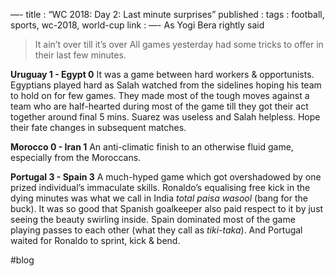 —-
title : “WC 2018: Day 2: Last minute surprises”
published : 
tags : football, sports, wc-2018, world-cup
link : 
—-
As Yogi Bera rightly said
> It ain’t over till it’s over
All games yesterday had some tricks to offer in their last few minutes. 

**Uruguay 1 - Egypt 0**
It was a game between hard workers & opportunists. Egyptians played hard as Salah watched from the sidelines hoping his team to hold on for few games. They made most of the tough moves against a team who are half-hearted during most of the game till they got their act together around final 5 mins. Suarez was useless and Salah helpless. Hope their fate changes in subsequent matches. 

**Morocco 0 - Iran 1**
An anti-climatic finish to an otherwise fluid game, especially from the Moroccans.

**Portugal 3 - Spain 3**
A much-hyped game which got overshadowed by one prized individual’s immaculate skills. Ronaldo’s equalising free kick in the dying minutes was what we call in India *total paisa wasool* (bang for the buck). It was so good that Spanish goalkeeper also paid respect to it by just seeing the beauty swirling inside. Spain dominated most of the game playing passes to each other (what they call as *tiki-taka*).  And Portugal waited for Ronaldo to sprint, kick & bend. 

#blog

